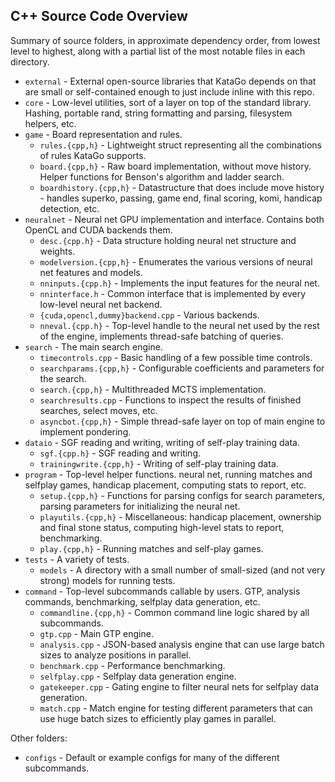 ## C++ Source Code Overview

Summary of source folders, in approximate dependency order, from lowest level to highest, along with a partial list of the most notable files in each directory.

* `external` - External open-source libraries that KataGo depends on that are small or self-contained enough to just include inline with this repo.
* `core` - Low-level utilities, sort of a layer on top of the standard library. Hashing, portable rand, string formatting and parsing, filesystem helpers, etc.
* `game` - Board representation and rules.
  * `rules.{cpp,h}` - Lightweight struct representing all the combinations of rules KataGo supports.
  * `board.{cpp,h}` - Raw board implementation, without move history. Helper functions for Benson's algorithm and ladder search.
  * `boardhistory.{cpp,h}` - Datastructure that does include move history - handles superko, passing, game end, final scoring, komi, handicap detection, etc.
* `neuralnet` - Neural net GPU implementation and interface. Contains both OpenCL and CUDA backends them.
  * `desc.{cpp.h}` - Data structure holding neural net structure and weights.
  * `modelversion.{cpp,h}` - Enumerates the various versions of neural net features and models.
  * `nninputs.{cpp.h}` - Implements the input features for the neural net.
  * `nninterface.h` - Common interface that is implemented by every low-level neural net backend.
  * `{cuda,opencl,dummy}backend.cpp` - Various backends.
  * `nneval.{cpp.h}` - Top-level handle to the neural net used by the rest of the engine, implements thread-safe batching of queries.
* `search` - The main search engine.
  * `timecontrols.cpp` - Basic handling of a few possible time controls.
  * `searchparams.{cpp,h}` - Configurable coefficients and parameters for the search.
  * `search.{cpp,h}` - Multithreaded MCTS implementation.
  * `searchresults.cpp` - Functions to inspect the results of finished searches, select moves, etc.
  * `asyncbot.{cpp,h}` - Simple thread-safe layer on top of main engine to implement pondering.
* `dataio` - SGF reading and writing, writing of self-play training data.
  * `sgf.{cpp.h}` - SGF reading and writing.
  * `trainingwrite.{cpp,h}` - Writing of self-play training data.
* `program` - Top-level helper functions.  neural net, running matches and selfplay games, handicap placement, computing stats to report, etc.
  * `setup.{cpp,h}` - Functions for parsing configs for search parameters, parsing parameters for initializing the neural net.
  * `playutils.{cpp,h}` - Miscellaneous: handicap placement, ownership and final stone status, computing high-level stats to report, benchmarking.
  * `play.{cpp,h}` - Running matches and self-play games.
* `tests` - A variety of tests.
  * `models` - A directory with a small number of small-sized (and not very strong) models for running tests.
* `command` - Top-level subcommands callable by users. GTP, analysis commands, benchmarking, selfplay data generation, etc.
  * `commandline.{cpp,h}` - Common command line logic shared by all subcommands.
  * `gtp.cpp` - Main GTP engine.
  * `analysis.cpp` - JSON-based analysis engine that can use large batch sizes to analyze positions in parallel.
  * `benchmark.cpp` - Performance benchmarking.
  * `selfplay.cpp` - Selfplay data generation engine.
  * `gatekeeper.cpp` - Gating engine to filter neural nets for selfplay data generation.
  * `match.cpp` - Match engine for testing different parameters that can use huge batch sizes to efficiently play games in parallel.

Other folders:

* `configs` - Default or example configs for many of the different subcommands.
